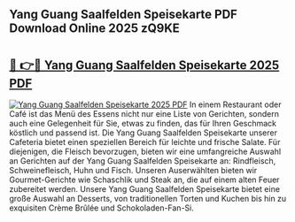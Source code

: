 ## Yang Guang Saalfelden Speisekarte PDF Download Online 2025 zQ9KE

# <h2><a href="http://gc8tp2o.nevu.top/?p=Yang+Guang+Saalfelden+Speisekarte">🔗 👉🔴 Yang Guang Saalfelden Speisekarte 2025 PDF</a></h2>

[![Yang Guang Saalfelden Speisekarte 2025 PDF](https://i.imgur.com/dBaPXMq.png)](http://gc8tp2o.nevu.top/?p=Yang+Guang+Saalfelden+Speisekarte)
In einem Restaurant oder Café ist das Menü des Essens nicht nur eine Liste von Gerichten, sondern auch eine Gelegenheit für Sie, etwas zu finden, das für Ihren Geschmack köstlich und passend ist. Die Yang Guang Saalfelden Speisekarte unserer Cafeteria bietet einen speziellen Bereich für leichte und frische Salate. Für diejenigen, die Fleisch bevorzugen, bieten wir eine umfangreiche Auswahl an Gerichten auf der Yang Guang Saalfelden Speisekarte an: Rindfleisch, Schweinefleisch, Huhn und Fisch. Unseren Auserwählten bieten wir Gourmet-Gerichte wie Schaschlik und Steak an, die auf einem alten Feuer zubereitet werden. Unsere Yang Guang Saalfelden Speisekarte bietet eine große Auswahl an Desserts, von traditionellen Torten und Kuchen bis hin zu exquisiten Crème Brûlée und Schokoladen-Fan-Si.

